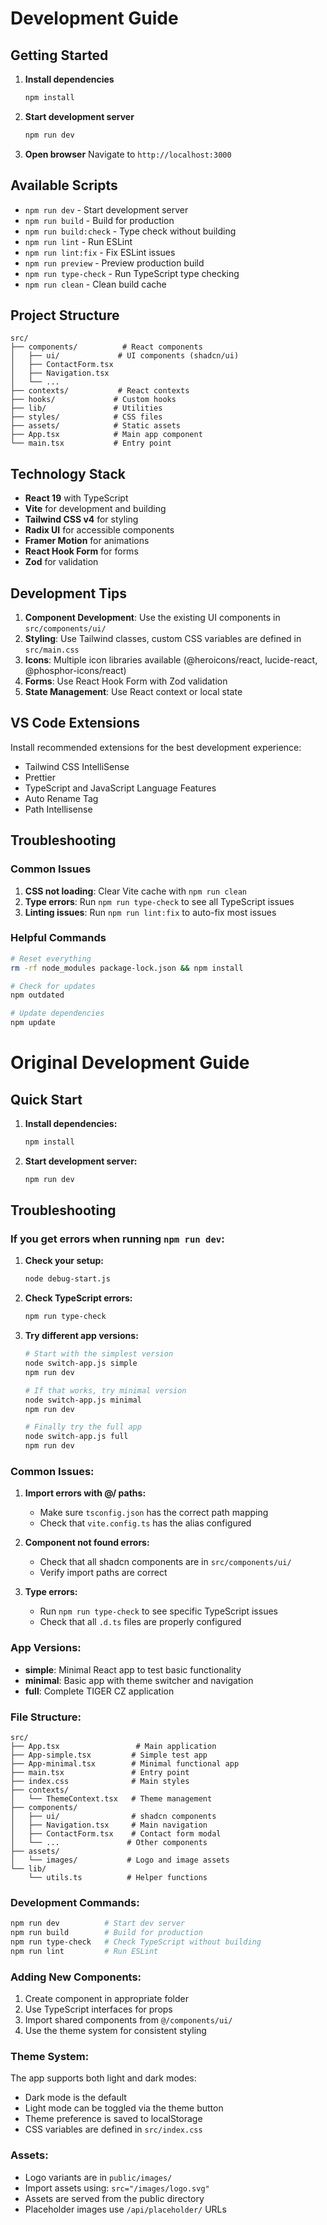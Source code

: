 # Development Guide

## Getting Started

1. **Install dependencies**

   ```bash
   npm install
   ```

2. **Start development server**

   ```bash
   npm run dev
   ```

3. **Open browser**
   Navigate to `http://localhost:3000`

## Available Scripts

- `npm run dev` - Start development server
- `npm run build` - Build for production
- `npm run build:check` - Type check without building
- `npm run lint` - Run ESLint
- `npm run lint:fix` - Fix ESLint issues
- `npm run preview` - Preview production build
- `npm run type-check` - Run TypeScript type checking
- `npm run clean` - Clean build cache

## Project Structure

```
src/
├── components/          # React components
│   ├── ui/             # UI components (shadcn/ui)
│   ├── ContactForm.tsx
│   ├── Navigation.tsx
│   └── ...
├── contexts/           # React contexts
├── hooks/             # Custom hooks
├── lib/               # Utilities
├── styles/            # CSS files
├── assets/            # Static assets
├── App.tsx            # Main app component
└── main.tsx           # Entry point
```

## Technology Stack

- **React 19** with TypeScript
- **Vite** for development and building
- **Tailwind CSS v4** for styling
- **Radix UI** for accessible components
- **Framer Motion** for animations
- **React Hook Form** for forms
- **Zod** for validation

## Development Tips

1. **Component Development**: Use the existing UI components in `src/components/ui/`
2. **Styling**: Use Tailwind classes, custom CSS variables are defined in `src/main.css`
3. **Icons**: Multiple icon libraries available (@heroicons/react, lucide-react, @phosphor-icons/react)
4. **Forms**: Use React Hook Form with Zod validation
5. **State Management**: Use React context or local state

## VS Code Extensions

Install recommended extensions for the best development experience:

- Tailwind CSS IntelliSense
- Prettier
- TypeScript and JavaScript Language Features
- Auto Rename Tag
- Path Intellisense

## Troubleshooting

### Common Issues

1. **CSS not loading**: Clear Vite cache with `npm run clean`
2. **Type errors**: Run `npm run type-check` to see all TypeScript issues
3. **Linting issues**: Run `npm run lint:fix` to auto-fix most issues

### Helpful Commands

```bash
# Reset everything
rm -rf node_modules package-lock.json && npm install

# Check for updates
npm outdated

# Update dependencies
npm update
```

# Original Development Guide

## Quick Start

1. **Install dependencies:**

   ```bash
   npm install
   ```

2. **Start development server:**
   ```bash
   npm run dev
   ```

## Troubleshooting

### If you get errors when running `npm run dev`:

1. **Check your setup:**

   ```bash
   node debug-start.js
   ```

2. **Check TypeScript errors:**

   ```bash
   npm run type-check
   ```

3. **Try different app versions:**

   ```bash
   # Start with the simplest version
   node switch-app.js simple
   npm run dev

   # If that works, try minimal version
   node switch-app.js minimal
   npm run dev

   # Finally try the full app
   node switch-app.js full
   npm run dev
   ```

### Common Issues:

1. **Import errors with @/ paths:**

   - Make sure `tsconfig.json` has the correct path mapping
   - Check that `vite.config.ts` has the alias configured

2. **Component not found errors:**

   - Check that all shadcn components are in `src/components/ui/`
   - Verify import paths are correct

3. **Type errors:**
   - Run `npm run type-check` to see specific TypeScript issues
   - Check that all `.d.ts` files are properly configured

### App Versions:

- **simple**: Minimal React app to test basic functionality
- **minimal**: Basic app with theme switcher and navigation
- **full**: Complete TIGER CZ application

### File Structure:

```
src/
├── App.tsx                 # Main application
├── App-simple.tsx         # Simple test app
├── App-minimal.tsx        # Minimal functional app
├── main.tsx               # Entry point
├── index.css              # Main styles
├── contexts/
│   └── ThemeContext.tsx   # Theme management
├── components/
│   ├── ui/                # shadcn components
│   ├── Navigation.tsx     # Main navigation
│   ├── ContactForm.tsx    # Contact form modal
│   └── ...               # Other components
├── assets/
│   └── images/           # Logo and image assets
└── lib/
    └── utils.ts          # Helper functions
```

### Development Commands:

```bash
npm run dev          # Start dev server
npm run build        # Build for production
npm run type-check   # Check TypeScript without building
npm run lint         # Run ESLint
```

### Adding New Components:

1. Create component in appropriate folder
2. Use TypeScript interfaces for props
3. Import shared components from `@/components/ui/`
4. Use the theme system for consistent styling

### Theme System:

The app supports both light and dark modes:

- Dark mode is the default
- Light mode can be toggled via the theme button
- Theme preference is saved to localStorage
- CSS variables are defined in `src/index.css`

### Assets:

- Logo variants are in `public/images/`
- Import assets using: `src="/images/logo.svg"`
- Assets are served from the public directory
- Placeholder images use `/api/placeholder/` URLs

